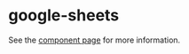 google-sheets
================

See the [component page](https://googlewebcomponents.github.io/google-sheets) for more information.
